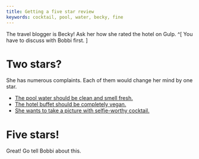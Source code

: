 ```yaml
---
title: Getting a five star review
keywords: cocktail, pool, water, becky, fine
---
```


The travel blogger is Becky! Ask her how she rated the hotel on Gulp. ^[ You have to discuss with Bobbi first. ]

# Two stars?
She has numerous complaints. Each of them would change her mind by one star.
 - [The pool water should be clean and smell fresh.](110-clean-water.md)
 - [The hotel buffet should be completely vegan.](120-vegan-buffet.md)
 - [She wants to take a picture with selfie-worthy cocktail.](130-cocktail/index.md)

# Five stars!
Great! Go tell Bobbi about this.
